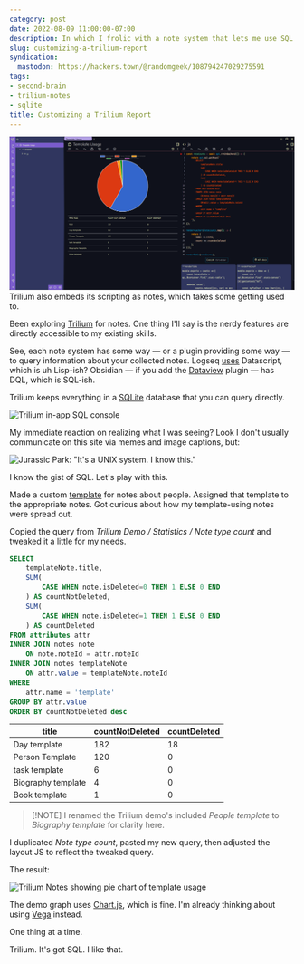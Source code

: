 ```yaml
---
category: post
date: 2022-08-09 11:00:00-07:00
description: In which I frolic with a note system that lets me use SQL
slug: customizing-a-trilium-report
syndication:
  mastodon: https://hackers.town/@randomgeek/108794247029275591
tags:
- second-brain
- trilium-notes
- sqlite
title: Customizing a Trilium Report
---
```


![attachments/img/2022/cover-2022-08-09.png](../../../attachments/img/2022/cover-2022-08-09.png)
Trilium also embeds its scripting as notes, which takes some getting used to.

Been exploring [Trilium](https://github.com/zadam/trilium) for notes. One thing I'll say is the nerdy features are directly accessible to my existing skills.

<!--more-->

See, each note system has some way — or a plugin providing some way — to query information about your collected notes. Logseq [uses](https://docs.logseq.com/#/page/advanced%20queries) Datascript, which is uh Lisp-ish? Obsidian — if you add the [Dataview](https://blacksmithgu.github.io/obsidian-dataview/) plugin — has DQL, which is SQL-ish.

Trilium keeps everything in a [SQLite](https://sqlite.org) database that you can query directly.

![Trilium in-app SQL console](attachments/img/2022/trilium-sql-console.png)

My immediate reaction on realizing what I was seeing? Look I don't usually communicate on this site via memes and image captions, but:

![Jurassic Park: "It's a UNIX system. I know this."](attachments/img/2022/its-a-unix-system-I-know-this.jpg)

I know the gist of SQL. Let's play with this.

Made a custom [template](https://github.com/zadam/trilium/wiki/Template) for notes about people. Assigned that template to the appropriate notes. Got curious about how my template-using notes were spread out.

Copied the query from *Trilium Demo / Statistics / Note type count* and tweaked it a little for my needs.

````sql
SELECT
    templateNote.title,
    SUM(
        CASE WHEN note.isDeleted=0 THEN 1 ELSE 0 END
    ) AS countNotDeleted,
    SUM(
        CASE WHEN note.isDeleted=1 THEN 1 ELSE 0 END
    ) AS countDeleted
FROM attributes attr
INNER JOIN notes note
    ON note.noteId = attr.noteId
INNER JOIN notes templateNote
    ON attr.value = templateNote.noteId
WHERE
    attr.name = 'template'
GROUP BY attr.value
ORDER BY countNotDeleted desc
````

|title|countNotDeleted|countDeleted|
|-----|---------------|------------|
|Day template|182|18|
|Person Template|120|0|
|task template|6|0|
|Biography template|4|0|
|Book template|1|0|

 > 
 > \[!NOTE\]
 > I renamed the Trilium demo's included *People template* to *Biography template*
 > for clarity here.

I duplicated *Note type count*, pasted my new query, then adjusted the layout JS to reflect the tweaked query.

The result:

![Trilium Notes showing pie chart of template usage](attachments/img/2022/trilium-template-usage-report.png)

The demo graph uses [Chart.js](https://www.chartjs.org), which is fine. I'm already thinking about using [Vega](https://vega.github.io) instead.

One thing at a time.

Trilium. It's got SQL. I like that.
